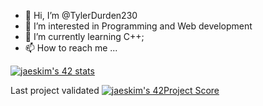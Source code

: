 - 👋 Hi, I’m @TylerDurden230
- 👀 I’m interested in Programming and Web development
- 🌱 I’m currently learning C++;
- 📫 How to reach me ...

<!---
TylerDurden230/TylerDurden230 is a ✨ special ✨ repository because its `README.md` (this file) appears on your GitHub profile.
You can click the Preview link to take a look at your changes.
--->


[![jaeskim's 42 stats](https://badge42.herokuapp.com/api/stats/fd-agnes?privacyEmail=true)](https://github.com/JaeSeoKim/badge42)

Last project validated
[![jaeskim's 42Project Score](https://badge42.herokuapp.com/api/project/fd-agnes/philosopher)](https://github.com/JaeSeoKim/badge42)

